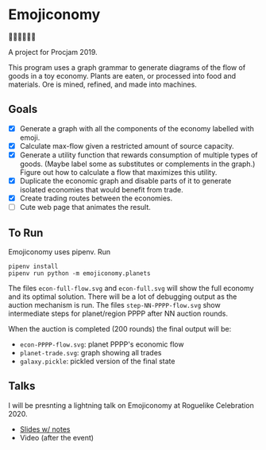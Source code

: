 # Emojiconomy

🌸🍇🍈🍉🍊🍋

A project for Procjam 2019.

This program uses a graph grammar to generate diagrams of the flow of goods
in a toy economy. Plants are eaten, or processed into food and materials.
Ore is mined, refined, and made into machines.

## Goals

 - [X] Generate a graph with all the components of the economy labelled with emoji.
 - [X] Calculate max-flow given a restricted amount of source capacity.
 - [X] Generate a utility function that rewards consumption of multiple types of goods. (Maybe label some as substitutes or complements in the graph.) Figure out how to calculate a flow that maximizes this utility.
 - [X] Duplicate the economic graph and disable parts of it to generate isolated economies that would benefit from trade.
 - [X] Create trading routes between the economies.
 - [ ] Cute web page that animates the result.
  
## To Run

Emojiconomy uses pipenv.  Run

```
pipenv install
pipenv run python -m emojiconomy.planets
```

The files `econ-full-flow.svg` and `econ-full.svg` will show the full economy and its optimal solution.  There will be a lot of debugging output as the auction mechanism is run.  The files `step-NN-PPPP-flow.svg` show intermediate steps for planet/region PPPP after NN auction rounds.

When the auction is completed (200 rounds) the final output will be:
  * `econ-PPPP-flow.svg`: planet PPPP's economic flow
  * `planet-trade.svg`: graph showing all trades
  * `galaxy.pickle`: pickled version of the final state
  
## Talks

I will be presnting a lightning talk on Emojiconomy at Roguelike Celebration 2020.
  * [Slides w/ notes](roguelike-celebration-slides-and-notes.pdf)
  * Video (after the event)
  
